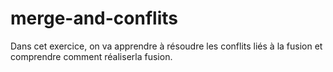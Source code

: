 # merge-and-conflits
Dans  cet exercice, on va apprendre à résoudre les conflits liés à la fusion et comprendre comment réaliserla fusion.
